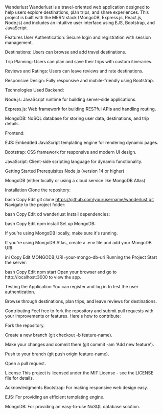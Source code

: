 Wanderlust
Wanderlust is a travel-oriented web application designed to help users explore destinations, plan trips, and share experiences. This project is built with the MERN stack (MongoDB, Express.js, React.js, Node.js) and includes an intuitive user interface using EJS, Bootstrap, and JavaScript.

Features
User Authentication: Secure login and registration with session management.

Destinations: Users can browse and add travel destinations.

Trip Planning: Users can plan and save their trips with custom itineraries.

Reviews and Ratings: Users can leave reviews and rate destinations.

Responsive Design: Fully responsive and mobile-friendly using Bootstrap.

Technologies Used
Backend:

Node.js: JavaScript runtime for building server-side applications.

Express.js: Web framework for building RESTful APIs and handling routing.

MongoDB: NoSQL database for storing user data, destinations, and trip details.

Frontend:

EJS: Embedded JavaScript templating engine for rendering dynamic pages.

Bootstrap: CSS framework for responsive and modern UI design.

JavaScript: Client-side scripting language for dynamic functionality.

Getting Started
Prerequisites
Node.js (version 14 or higher)

MongoDB (either locally or using a cloud service like MongoDB Atlas)

Installation
Clone the repository:

bash
Copy
Edit
git clone https://github.com/yourusername/wanderlust.git
Navigate to the project folder:

bash
Copy
Edit
cd wanderlust
Install dependencies:

bash
Copy
Edit
npm install
Set up MongoDB:

If you're using MongoDB locally, make sure it's running.

If you're using MongoDB Atlas, create a .env file and add your MongoDB URI:

ini
Copy
Edit
MONGODB_URI=your-mongo-db-uri
Running the Project
Start the server:

bash
Copy
Edit
npm start
Open your browser and go to http://localhost:3000 to view the app.

Testing the Application
You can register and log in to test the user authentication.

Browse through destinations, plan trips, and leave reviews for destinations.

Contributing
Feel free to fork the repository and submit pull requests with your improvements or features. Here's how to contribute:

Fork the repository.

Create a new branch (git checkout -b feature-name).

Make your changes and commit them (git commit -am 'Add new feature').

Push to your branch (git push origin feature-name).

Open a pull request.

License
This project is licensed under the MIT License - see the LICENSE file for details.

Acknowledgments
Bootstrap: For making responsive web design easy.

EJS: For providing an efficient templating engine.

MongoDB: For providing an easy-to-use NoSQL database solution.

